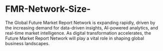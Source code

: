 # FMR-Network-Size-
The Global Future Market Report Network is expanding rapidly, driven by the increasing demand for data-driven insights, AI-powered analytics, and real-time market intelligence. As digital transformation accelerates, the Future Market Report Network will play a vital role in shaping global business landscapes.
